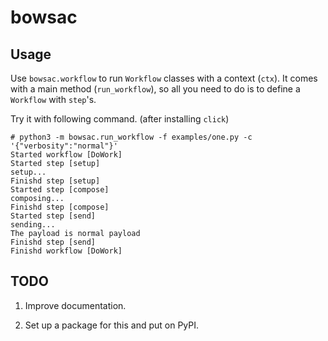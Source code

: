 # bowsac

## Usage

Use `bowsac.workflow` to run `Workflow` classes with a context (`ctx`). It comes with a main method (`run_workflow`), so all you need to do is to define a `Workflow` with `step`'s.

Try it with following command. (after installing `click`)

```
# python3 -m bowsac.run_workflow -f examples/one.py -c '{"verbosity":"normal"}'
Started workflow [DoWork]
Started step [setup]
setup...
Finishd step [setup]
Started step [compose]
composing...
Finishd step [compose]
Started step [send]
sending...
The payload is normal payload
Finishd step [send]
Finishd workflow [DoWork]
```

## TODO

1. Improve documentation.

1. Set up a package for this and put on PyPI.
